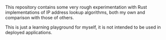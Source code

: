 This repository contains some very rough experimentation with Rust implementations of IP address lookup algorithms, both my own and comparison with those of others.

This is just a learning playground for myself, it is not intended to be used in deployed applications.